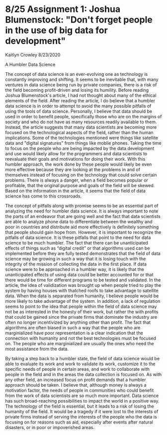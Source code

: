 # 8/25 Assignment 1: Joshua Blumenstock: "Don't forget people in the use of big data for development"

Kaitlyn Crowley
8/23/2020

A Humbler Data Science

The concept of data science is an ever-evolving one as technology is constantly improving and shifting.  It seems to be inevitable that, with many ventures in data science being run by private companies, there is a risk of the field becoming profit-driven and losing its humility.  Before reading Joshua Blumenstock's article, I had not thought about many of the ethical elements of the field.  After reading the article, I do believe that a humbler data science is in order to attempt to avoid the many possible pitfalls of using the tools of data science.  Personally, I believe that data should be used in order to benefit people, specifically those who are on the margins of society and who do not have as many resources readily available to them.  Instead, the article suggests that many data scientists are becoming more focused on the technological aspects of the field, rather than the human implications.  Some of the technologies mentioned were things like satellite data and "digital signatures" from things like moblie phones. Taking the time to focus on the people who are being impacted by the data development and use would likely allow for the programmers and data scientists to reevaluate their goals and motivations for doing their work.  With this humbler approach, the work done by these people would likely be even more effective because they are looking at the problems in and of themselves instead of focusing on the technology that could solve certain problems.  There is always a danger, when a field becomes popular or profitable, that the original purpose and goals of the field will be skewed.  Based on the information in the article, it seems that the field of data science has come to this crossroads.

The concept of pitfalls along with promise seems to be an essential part of analyzing the need for humbler data science.  It is always important to note the parts of an endeavor that are going well and the fact that data scientists are able to analyze phone data to differentiate between the wealthy and poor in countries and distribute aid more effectively is definitely something that people should gain hope from.  However, it is important to recognize the pitfalls of data science.  It is these pitfalls that point to the need for data science to be much humbler.  The fact that there can be unanticipated effects of things such as “digital credit” or that algorithms used can be implemented before they are fully tested demonstrates that the field of data science may be growing in such a way that it is losing touch with the integrity of the mission of collecting the data in the first place.  If data science were to be approached in a humbler way, it is likely that the unanticipated effects of using data could be better accounted for or that there would be time for different programs to be tested and validated.  In the article, the idea of validization was brought up when people tried to play the system by having houses with thatched roofs to take advantage to satellite data.  When the data is separated from humanity, I believe people would be more likely to take advantage of the system.  In addition, a lack of regulation seems to point to the idea that people within the field of data science may not be as interested in the honesty of their work, but rather the with profits that could be gained since the private firms that dominate the industry are often no longer incentivized by anything other than profit.  The fact that algorithms are often biased in such a way that the people who are marginialized have poor representation is a clear indication that the connection with humanity and not the best technologies must be focused on.  The people who are marginialized are usually the ones who need the most assistance from the data.

By taking a step back to a humbler state, the field of data science would be able to evaluate its work and work to validate its work, customize it to the specific needs of people in certain areas, and work to collaborate with people in the field and in the areas the data collection is focused on.  As with any other field, an increased focus on profit demands that a humbler approach should be taken.  I believe that, although money is always a motivation factor, the needs of people in communities who could benefit from the work of data scientists are so much more important.  Data science has such broad-reaching possibilities to impact the world in a positive way.  The technology of the field is essential, but it leads to a risk of losing the humanity of the field.  It would be a tragedy if it were lost to the interests of private firms instead of serving the interests of the people who the data is focusing on for reasons such as aid, especially after events after natural disasters, or in poor or impoverished areas.								


